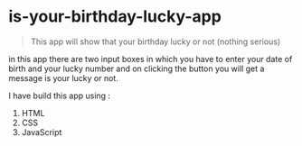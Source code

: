 # is-your-birthday-lucky-app

> This app will show that your birthday lucky or not (nothing serious)

in this app there are two input boxes in which you have to enter your date of birth and your lucky number and on clicking the button you will get a message is your lucky or not.


I have build this app using :

1. HTML
2. CSS
3. JavaScript

